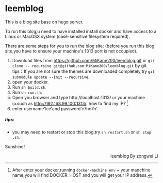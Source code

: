 # leemblog

This is a blog site base on hugo server.

To run this blog,u need to have installed install docker and have access to a Linux or MacOSX system (case-sensitive filesystem required).

There are some steps for you to run the blog site:
(before you run this blog site,you have to ensure your machine's 1313 port is not occupied).
1. Download files from https://github.com/MiKane200/leemblog.git or `git clone -- recursive git@github.com:MiKane200/leemblog.git` by git.
    tips：If you are not sure the themes are downloaded  completely,try `git submodule update --init --recursive`.
2. open your docker.
3. Run `sh build.sh`.
4. Run `sh run.sh`.
5. Open you browser and type http://localhost:1313/ or your machine ip.such as http://192.168.99.100:1313/. 
how to find my IP? [^!ClickHere]
6. enter username'lee'and password'c7nc7n'.


##### tips:
* you may need to restart or stop this blog,try `sh restart.sh` or `sh stop .sh`.
[^!ClickHere]: After enter your docker,running `docker-machine env` + your manchine name,you will find DOCKER_HOST and you will get your IP address.


Sunshine!
<p align="right">leemblog By zongwei Li</p>